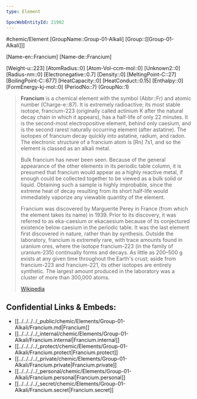 ```yaml
---
type: Element

SpocWebEntityId: 21982
---
```

#chemic/Element 
[GroupName::Group-01-Alkali]
[Group::[[Group-01-Alkali]]]


[Name-en::Francium]
[Name-de::Francium]

[Weight-u::223]
[AtomRadius::0]
[Atom-Vol-ccm-mol::0]
[Unknown2::0]
[Radius-nm::0]
[Electronegative::0.7]
[Density::0]
[MeltingPoint-C::27]
[BoilingPoint-C::677]
[HeatCapacity::0]
[HeatConduct::0.15]
[Enthalpy::0]
[FormEnergy-kj-mol::0]
(PeriodNo::7)
(GroupNo::1)

> **Francium** is a chemical element with the symbol (Abbr::Fr) and atomic number (Charge-e::87). It is extremely radioactive; its most stable isotope, francium-223 (originally called actinium K after the natural decay chain in which it appears), has a half-life of only 22 minutes. It is the second-most electropositive element, behind only caesium, and is the second rarest naturally occurring element (after astatine). The isotopes of francium decay quickly into astatine, radium, and radon. The electronic structure of a francium atom is [Rn] 7s1, and so the element is classed as an alkali metal.
>
> Bulk francium has never been seen. Because of the general appearance of the other elements in its periodic table column, it is presumed that francium would appear as a highly reactive metal, if enough could be collected together to be viewed as a bulk solid or liquid. Obtaining such a sample is highly improbable, since the extreme heat of decay resulting from its short half-life would immediately vaporize any viewable quantity of the element.
>
> Francium was discovered by Marguerite Perey in France (from which the element takes its name) in 1939. Prior to its discovery, it was referred to as eka-caesium or ekacaesium because of its conjectured existence below caesium in the periodic table. It was the last element first discovered in nature, rather than by synthesis. Outside the laboratory, francium is extremely rare, with trace amounts found in uranium ores, where the isotope francium-223 (in the family of uranium-235) continually forms and decays. As little as 200–500 g exists at any given time throughout the Earth's crust; aside from francium-223 and francium-221, its other isotopes are entirely synthetic. The largest amount produced in the laboratory was a cluster of more than 300,000 atoms.
>
> [Wikipedia](https://en.wikipedia.org/wiki/Francium)

## Confidential Links & Embeds: 
- [[../../../../_public/chemic/Elements/Group-01-Alkali/Francium.md|Francium]] 
- [[../../../../_internal/chemic/Elements/Group-01-Alkali/Francium.internal|Francium.internal]] 
- [[../../../../_protect/chemic/Elements/Group-01-Alkali/Francium.protect|Francium.protect]] 
- [[../../../../_private/chemic/Elements/Group-01-Alkali/Francium.private|Francium.private]] 
- [[../../../../_personal/chemic/Elements/Group-01-Alkali/Francium.personal|Francium.personal]] 
- [[../../../../_secret/chemic/Elements/Group-01-Alkali/Francium.secret|Francium.secret]] 
